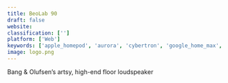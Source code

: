 ```yaml
---
title: BeoLab 90
draft: false 
website: 
classification: ['']
platform: ['Web']
keywords: ['apple_homepod', 'aurora', 'cybertron', 'google_home_max', 'portal_tv', 'raumfeld_one_s', 'soundots', 'the_core', 'ue_boom']
image: logo.png
---
```

Bang & Olufsen’s artsy, high-end floor loudspeaker
